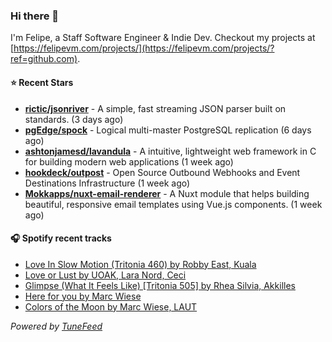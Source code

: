 ### Hi there 👋

I'm Felipe, a Staff Software Engineer & Indie Dev. Checkout my projects at [https://felipevm.com/projects/](https://felipevm.com/projects/?ref=github.com).

#### ⭐ Recent Stars
- **[rictic/jsonriver](https://github.com/rictic/jsonriver)** - A simple, fast streaming JSON parser built on standards. (3 days ago)
- **[pgEdge/spock](https://github.com/pgEdge/spock)** - Logical multi-master PostgreSQL replication (6 days ago)
- **[ashtonjamesd/lavandula](https://github.com/ashtonjamesd/lavandula)** - A intuitive, lightweight web framework in C for building modern web applications (1 week ago)
- **[hookdeck/outpost](https://github.com/hookdeck/outpost)** - Open Source Outbound Webhooks and Event Destinations Infrastructure (1 week ago)
- **[Mokkapps/nuxt-email-renderer](https://github.com/Mokkapps/nuxt-email-renderer)** - A Nuxt module that helps building beautiful, responsive email templates using Vue.js components. (1 week ago)

#### 🎧 Spotify recent tracks
- [Love In Slow Motion (Tritonia 460) by Robby East, Kuala](https://open.spotify.com/track/3Sp7ji9b6y9tFZBms3UPIa)
- [Love or Lust by UOAK, Lara Nord, Ceci](https://open.spotify.com/track/23j6H6ro9ROzREhMDhcRbM)
- [Glimpse (What It Feels Like) [Tritonia 505] by Rhea Silvia, Akkilles](https://open.spotify.com/track/3saLZGkdw3r54xqmS5Pfx7)
- [Here for you by Marc Wiese](https://open.spotify.com/track/7xwsU3qO7nKYXoYMdTVfB8)
- [Colors of the Moon by Marc Wiese, LAUT](https://open.spotify.com/track/7uKgblEqhZCg0IdCl6rbRC)

_Powered by [TuneFeed](https://tunefeed.app?ref=github.com)_
